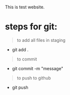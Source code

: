 This is test website.

# steps for git:
> to add all files in staging
- git add .
> to commit 
- git commit -m "message"
> to push to github
- git push